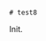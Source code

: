                                                                                                                                                                                                                                                                                                                                                                                                                                                                                                                                                                                                                                                                 # test8

Init.
